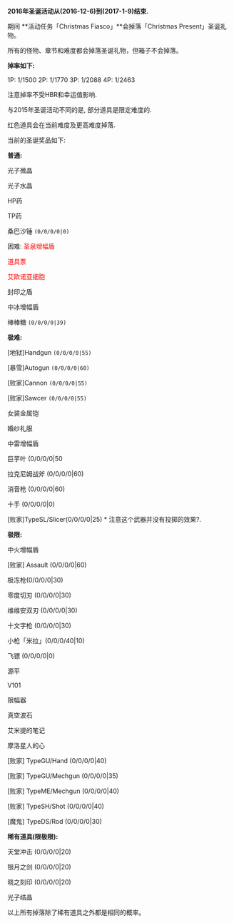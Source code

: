 **2016年圣诞活动从(2016-12-6)到(2017-1-9)结束.**

期间 **活动任务「Christmas Fiasco」**会掉落「Christmas Present」圣诞礼物。

所有的怪物、章节和难度都会掉落圣诞礼物，但箱子不会掉落。

**掉率如下:**

1P: 1/1500
2P: 1/1770
3P: 1/2088
4P: 1/2463

注意掉率不受HBR和幸运值影响.

与2015年圣诞活动不同的是, 部分道具是限定难度的.

红色道具会在当前难度及更高难度掉落.

当前的圣诞奖品如下:

**普通:**

<span color=red>光子微晶</span>

<span color=red>光子水晶</span>

<span color=red>HP药</span>

<span color=red>TP药</span>

桑巴沙锤 `(0/0/0/0|0)`


困难:
<span style="color:red">圣泉增幅盾</span>

<span style="color:red">道具票</span>

<span style="color:red">艾欧诺亚细胞</span>

封印之盾

中冰增幅盾

棒棒糖 `(0/0/0/0|39)`


**极难:**

<span color=red>[地狱]Handgun `(0/0/0/0|55)`</span>

<span color=red>[暴雪]Autogun `(0/0/0/0|60)`</span>

<span color=red>[败家]Cannon `(0/0/0/0|55)`</span>

<span color=red>[败家]Sawcer `(0/0/0/0|55)`</span>

<span color=red>女装金属铠</span>

<span color=red>婚纱礼服</span>

<span color=red>中雷增幅盾</span>

巨芋叶 (0/0/0/0|50

拉克尼姆战斧 (0/0/0/0|60)

消音枪 (0/0/0/0|60)

十手 (0/0/0/0|0)

[败家]TypeSL/Slicer(0/0/0/0|25) * 注意这个武器并没有投掷的效果?.

**极限:**

中火增幅盾

[败家] Assault (0/0/0/0|60)

极冻枪(0/0/0/0|30)

零度切刃 (0/0/0/0|30)

维维安双刃 (0/0/0/0|30)

十文字枪 (0/0/0/0|30)

小枪「米拉」(0/0/0/40|10)

飞镖 (0/0/0/0|0)

源平

V101

限幅器

真空波石

艾米提的笔记

摩洛星人的心

[败家]  TypeGU/Hand (0/0/0/0|40)

[败家]  TypeGU/Mechgun (0/0/0/0|35)

[败家]  TypeME/Mechgun (0/0/0/0|40)

[败家]  TypeSH/Shot (0/0/0/0|40)

[魔鬼]  TypeDS/Rod (0/0/0/0|30)

**稀有道具(限极限):**

天堂冲击 (0/0/0/0|20)

银月之剑 (0/0/0/0|20)

晓之刻印 (0/0/0/0|20)

光子结晶

以上所有掉落除了稀有道具之外都是相同的概率。
